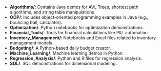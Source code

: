 - **Algorithms/**: Contains Java demos for AVL Trees, shortest path algorithms, and string table manipulations.
- **OOP/**: Includes object-oriented programming examples in Java (e.g., bouncing ball, calculator).
- **Optimization/**: Python notebooks for optimization demonstrations.
- **Financial_Tools/**: Tools for financial calculations like P&L automation.
- **Inventory_Management/**: Notebooks and Excel files related to inventory management models.
- **Budgeting/**: A Python-based daily budget creator.
- **Machine_Learning/**: Machine learning demos in Python.
- **Regression_Analysis/**: Python and R files for regression analysis.
- **SQL/**: SQL demonstrations for dimensional modeling.

